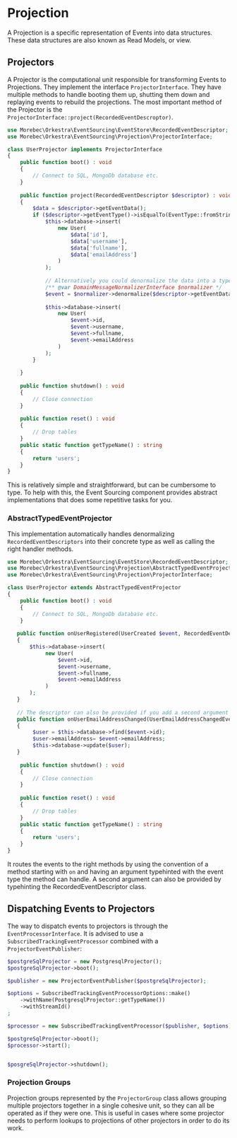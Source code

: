 # Projection
A Projection is a specific representation of Events into data structures. 
These data structures are also known as Read Models, or view.

## Projectors
A Projector is the computational unit responsible for transforming Events to Projections.
They implement the interface `ProjectorInterface`. They have multiple methods
to handle booting them up, shutting them down and replaying events to rebuild the projections.
The most important method of the Projector is the  `ProjectorInterface::project(RecordedEventDescroptor)`.

```php
use Morebec\Orkestra\EventSourcing\EventStore\RecordedEventDescriptor;
use Morebec\Orkestra\EventSourcing\Projection\ProjectorInterface;

class UserProjector implements ProjectorInterface
{
    public function boot() : void
    {
        // Connect to SQL, MongoDb database etc.
    }
    
    public function project(RecordedEventDescriptor $descriptor) : void
    {
        $data = $descriptor->getEventData();
        if ($descriptor->getEventType()->isEqualTo(EventType::fromString(UserRegisteredEvent::getTypeName()))) {
            $this->database->insert(
                new User(
                    $data['id'],
                    $data['username'],
                    $data['fullname'],
                    $data['emailAddress']
                )
            );
        
            // Alternatively you could denormalize the data into a typed object and work with this instead.
            /** @var DomainMessageNormalizerInterface $normalizer */
            $event = $normalizer->denormalize($descriptor->getEventData(), UserRegisteredEvent::class);
            
            $this->database->insert(
                new User(
                    $event->id,
                    $event->username,
                    $event->fullname,
                    $event->emailAddress
                )
            );
        }
       
    }
    
    public function shutdown() : void
    {
        // Close connection
    }
    
    public function reset() : void
    {
        // Drop tables
    }
    public static function getTypeName() : string
    {
        return 'users';
    }
}
```

This is relatively simple and straightforward, but can be cumbersome to type.
To help with this, the Event Sourcing component provides abstract implementations that does some repetitive tasks
for you.

### AbstractTypedEventProjector
This implementation automatically handles denormalizing `RecordedEventDescriptors` into
their concrete type as well as calling the right handler methods.
```php
use Morebec\Orkestra\EventSourcing\EventStore\RecordedEventDescriptor;
use Morebec\Orkestra\EventSourcing\Projection\AbstractTypedEventProjector;
use Morebec\Orkestra\EventSourcing\Projection\ProjectorInterface;

class UserProjector extends AbstractTypedEventProjector
{
    public function boot() : void
    {
        // Connect to SQL, MongoDb database etc.
    }
   
   public function onUserRegistered(UserCreated $event, RecordedEventDescriptor $descriptor /* this parameter is optional see below */): void 
   {
       $this->database->insert(
            new User(
                $event->id,
                $event->username,
                $event->fullname,
                $event->emailAddress
            )
       );
   }
   
   // The descriptor can also be provided if you add a second argument to the method.
   public function onUserEmailAddressChanged(UserEmailAddressChangedEvent $event, RecordedEventDescriptor $descriptor): void
   {
        $user = $this->database->find($event->id);
        $user->emailAddress= $event->emailAddress;
        $this->database->update($user);
   }
    
    public function shutdown() : void
    {
        // Close connection
    }
    
    public function reset() : void
    {
        // Drop tables
    }
    public static function getTypeName() : string
    {
        return 'users';
    }
}
```
It routes the events to the right methods by using the convention of a method starting with `on` and having an
argument typehinted with the event type the method can handle. A second argument can also be provided by typehinting
the RecordedEventDescriptor class.

## Dispatching Events to Projectors
The way to dispatch events to projectors is through the `EventProcessorInterface`. 
It is advised to use a `SubscribedTrackingEventProcessor` combined with a `ProjectorEventPublisher`:

```php
$postgreSqlProjector = new PostgresqlProjector();
$postgreSqlProjector->boot();

$publisher = new ProjectorEventPublisher($postgreSqlProjector);

$options = SubscribedTrackingEventProcessorOptions::make()
	->withName(PostgresqlProjector::getTypeName())
	->withStreamId()
;

$processor = new SubscribedTrackingEventProcessor($publisher, $options);

$postgreSqlProjector->boot();
$processor->start();


$posgreSqlProjector->shutdown();
```

### Projection Groups
Projection groups represented by the `ProjectorGroup` class allows grouping multiple projectors together in a single cohesive unit, so they can all be operated 
as if they were one. This is useful in cases where some projector needs to perform lookups to projections
of other projectors in order to do its work.
